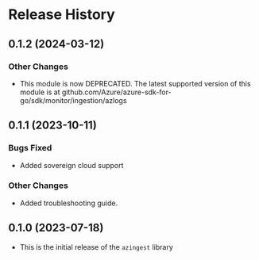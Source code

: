# Release History

## 0.1.2 (2024-03-12)

### Other Changes
* This module is now DEPRECATED. The latest supported version of this module is at github.com/Azure/azure-sdk-for-go/sdk/monitor/ingestion/azlogs

## 0.1.1 (2023-10-11)

### Bugs Fixed
* Added sovereign cloud support

### Other Changes
* Added troubleshooting guide.

## 0.1.0 (2023-07-18)
* This is the initial release of the `azingest` library
